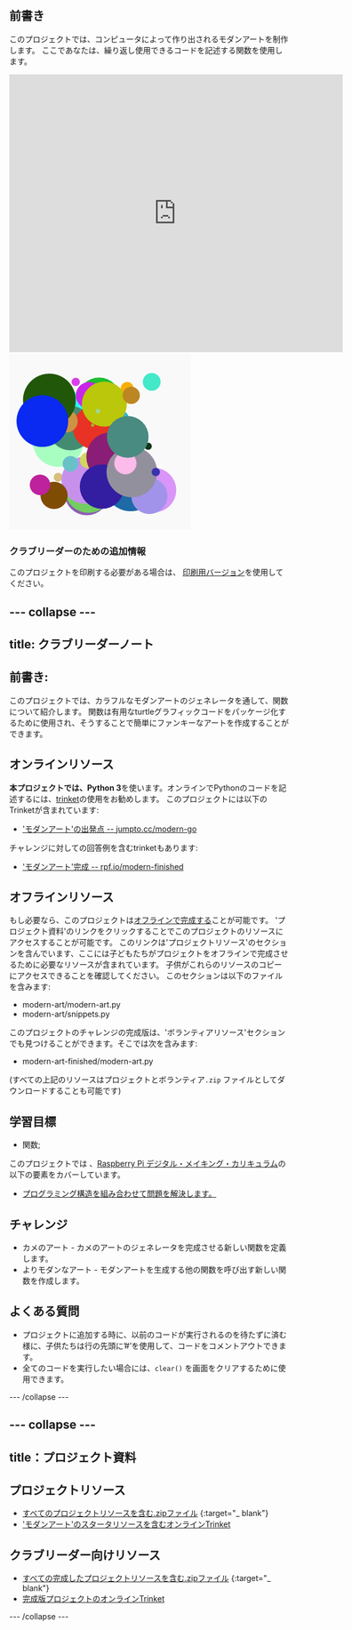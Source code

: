 ## 前書き

このプロジェクトでは、コンピュータによって作り出されるモダンアートを制作します。 ここであなたは、繰り返し使用できるコードを記述する関数を使用します。

<div class="trinket">
  <iframe src="https://trinket.io/embed/python/47bbc2fc2b?outputOnly=true&start=result" width="600" height="500" frameborder="0" marginwidth="0" marginheight="0" allowfullscreen>
  </iframe>
  <img src="images/modern-finished.png">
</div>

### クラブリーダーのための追加情報

このプロジェクトを印刷する必要がある場合は、 [印刷用バージョン](https://projects.raspberrypi.org/en/projects/modern-art/print)を使用してください。

## \--- collapse \---

## title: クラブリーダーノート

## 前書き:

このプロジェクトでは、カラフルなモダンアートのジェネレータを通して、関数について紹介します。 関数は有用なturtleグラフィックコードをパッケージ化するために使用され、そうすることで簡単にファンキーなアートを作成することができます。

## オンラインリソース

**本プロジェクトでは、Python 3**を使います。オンラインでPythonのコードを記述するには、[trinket](https://trinket.io/)の使用をお勧めします。 このプロジェクトには以下のTrinketが含まれています:

* ['モダンアート'の出発点 -- jumpto.cc/modern-go](http://jumpto.cc/modern-go)

チャレンジに対しての回答例を含むtrinketもあります:

* ['モダンアート'完成 -- rpf.io/modern-finished](https://rpf.io/modern-finished)

## オフラインリソース

もし必要なら、このプロジェクトは[オフラインで完成する](https://www.codeclubprojects.org/en-GB/resources/python-working-offline/)ことが可能です。 'プロジェクト資料'のリンクをクリックすることでこのプロジェクトのリソースにアクセスすることが可能です。 このリンクは'プロジェクトリソース'のセクションを含んでいます、ここには子どもたちがプロジェクトをオフラインで完成させるために必要なリソースが含まれています。 子供がこれらのリソースのコピーにアクセスできることを確認してください。 このセクションは以下のファイルを含みます:

* modern-art/modern-art.py
* modern-art/snippets.py

このプロジェクトのチャレンジの完成版は、'ボランティアリソース'セクションでも見つけることができます。そこでは次を含みます:

* modern-art-finished/modern-art.py

(すべての上記のリソースはプロジェクトとボランティア`.zip` ファイルとしてダウンロードすることも可能です)

## 学習目標

* 関数;

このプロジェクトでは 、[Raspberry Pi デジタル・メイキング・カリキュラム](http://rpf.io/curriculum)の以下の要素をカバーしています。

* [プログラミング構造を組み合わせて問題を解決します。](https://www.raspberrypi.org/curriculum/programming/builder)

## チャレンジ

* カメのアート - カメのアートのジェネレータを完成させる新しい関数を定義します。
* よりモダンなアート - モダンアートを生成する他の関数を呼び出す新しい関数を作成します。

## よくある質問

* プロジェクトに追加する時に、以前のコードが実行されるのを待たずに済む様に、子供たちは行の先頭に’#’を使用して、コードをコメントアウトできます。
* 全てのコードを実行したい場合には、`clear()` を画面をクリアするために使用できます。 

\--- /collapse \---

## \--- collapse \---

## title：プロジェクト資料

## プロジェクトリソース

* [すべてのプロジェクトリソースを含む.zipファイル](http://rpf.io/p/en/modern-art-go) {:target="_ blank"}
* ['モダンアート'のスタータリソースを含むオンラインTrinket](http://jumpto.cc/modern-go)

## クラブリーダー向けリソース

* [すべての完成したプロジェクトリソースを含む.zipファイル](http://rpf.io/p/en/modern-art-get) {:target="_ blank"}
* [完成版プロジェクトのオンラインTrinket](https://trinket.io/python/47bbc2fc2b)

\--- /collapse \---